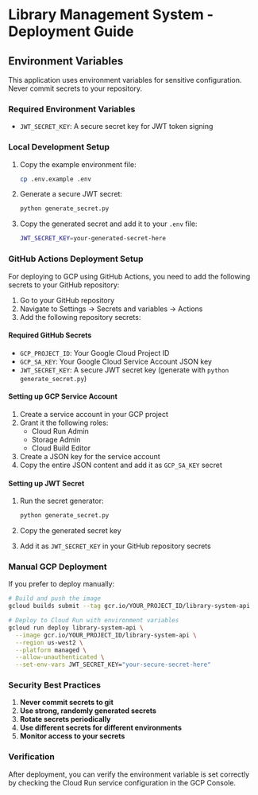 # Library Management System - Deployment Guide

## Environment Variables

This application uses environment variables for sensitive configuration. Never commit secrets to your repository.

### Required Environment Variables

- `JWT_SECRET_KEY`: A secure secret key for JWT token signing

### Local Development Setup

1. Copy the example environment file:
   ```bash
   cp .env.example .env
   ```

2. Generate a secure JWT secret:
   ```bash
   python generate_secret.py
   ```

3. Copy the generated secret and add it to your `.env` file:
   ```bash
   JWT_SECRET_KEY=your-generated-secret-here
   ```

### GitHub Actions Deployment Setup

For deploying to GCP using GitHub Actions, you need to add the following secrets to your GitHub repository:

1. Go to your GitHub repository
2. Navigate to Settings → Secrets and variables → Actions
3. Add the following repository secrets:

#### Required GitHub Secrets

- `GCP_PROJECT_ID`: Your Google Cloud Project ID
- `GCP_SA_KEY`: Your Google Cloud Service Account JSON key
- `JWT_SECRET_KEY`: A secure JWT secret key (generate with `python generate_secret.py`)

#### Setting up GCP Service Account

1. Create a service account in your GCP project
2. Grant it the following roles:
   - Cloud Run Admin
   - Storage Admin
   - Cloud Build Editor
3. Create a JSON key for the service account
4. Copy the entire JSON content and add it as `GCP_SA_KEY` secret

#### Setting up JWT Secret

1. Run the secret generator:
   ```bash
   python generate_secret.py
   ```

2. Copy the generated secret key
3. Add it as `JWT_SECRET_KEY` in your GitHub repository secrets

### Manual GCP Deployment

If you prefer to deploy manually:

```bash
# Build and push the image
gcloud builds submit --tag gcr.io/YOUR_PROJECT_ID/library-system-api

# Deploy to Cloud Run with environment variables
gcloud run deploy library-system-api \
  --image gcr.io/YOUR_PROJECT_ID/library-system-api \
  --region us-west2 \
  --platform managed \
  --allow-unauthenticated \
  --set-env-vars JWT_SECRET_KEY="your-secure-secret-here"
```

### Security Best Practices

1. **Never commit secrets to git**
2. **Use strong, randomly generated secrets**
3. **Rotate secrets periodically**
4. **Use different secrets for different environments**
5. **Monitor access to your secrets**

### Verification

After deployment, you can verify the environment variable is set correctly by checking the Cloud Run service configuration in the GCP Console.
